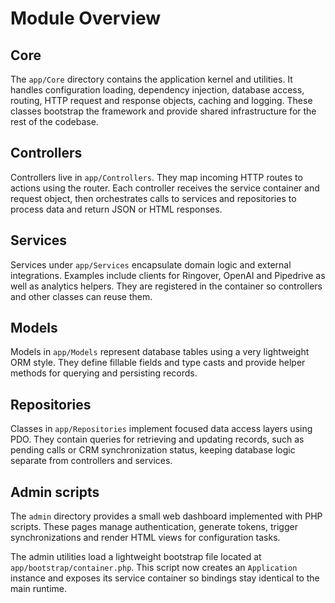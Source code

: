 # Module Overview

## Core
The `app/Core` directory contains the application kernel and utilities. It handles configuration loading, dependency injection, database access, routing, HTTP request and response objects, caching and logging. These classes bootstrap the framework and provide shared infrastructure for the rest of the codebase.

## Controllers
Controllers live in `app/Controllers`. They map incoming HTTP routes to actions using the router. Each controller receives the service container and request object, then orchestrates calls to services and repositories to process data and return JSON or HTML responses.

## Services
Services under `app/Services` encapsulate domain logic and external integrations. Examples include clients for Ringover, OpenAI and Pipedrive as well as analytics helpers. They are registered in the container so controllers and other classes can reuse them.

## Models
Models in `app/Models` represent database tables using a very lightweight ORM style. They define fillable fields and type casts and provide helper methods for querying and persisting records.

## Repositories
Classes in `app/Repositories` implement focused data access layers using PDO. They contain queries for retrieving and updating records, such as pending calls or CRM synchronization status, keeping database logic separate from controllers and services.

## Admin scripts
The `admin` directory provides a small web dashboard implemented with PHP scripts. These pages manage authentication, generate tokens, trigger synchronizations and render HTML views for configuration tasks.

The admin utilities load a lightweight bootstrap file located at `app/bootstrap/container.php`. This script now creates an `Application` instance and exposes its service container so bindings stay identical to the main runtime.

